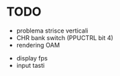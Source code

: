 # TODO
- problema strisce verticali
- CHR bank switch (PPUCTRL bit 4)
- rendering OAM
+ display fps
+ input tasti

